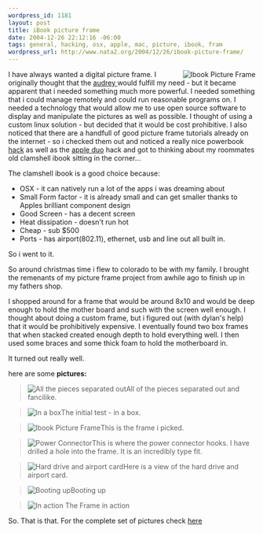 ```yaml
--- 
wordpress_id: 1181
layout: post
title: iBook picture frame
date: 2004-12-26 22:12:16 -06:00
tags: general, hacking, osx, apple, mac, picture, ibook, fram
wordpress_url: http://www.nata2.org/2004/12/26/ibook-picture-frame/
---
```

<img align="right" alt="Ibook Picture Frame" src="http://nata2.info/.thumbnails/misc/misc_hacking/ibook_picture_frame/IMG_3842.jpg" />

I have always wanted a digital picture frame. I originally thought that the <a href="http://www.audreyhacking.com">audrey </a> would fulfill my need - but it became apparent that i needed something much more powerful. I needed something that i could manage remotely and could run reasonable programs on. I needed a technology that would allow me to use open source software to display and manipulate the pictures as well as possible. I thought of using a custom linux solution - but decided that it would be cost prohibitive. I also noticed that there are a handfull of good picture frame tutorials already on the internet - so i checked them out and noticed a really nice powerbook <a href="http://www.applefritter.com/node/view/4971">hack</a> as well as the <a href="http://www.applefritter.com/hacks/duodigitalframe/index.html">apple duo</a> hack and got to thinking about my roommates old clamshell ibook sitting in the corner...

<!--more-->

The clamshell ibook is a good choice because:
<ul>
	<li>OSX - it can natively run a lot of the apps i was dreaming about</li>
	<li>Small Form factor - it is already small and can get smaller thanks to Apples brilliant component design</li>
	<li>Good Screen - has a decent screen</li>
	<li>Heat dissipation - doesn't run hot</li>
	<li>Cheap - sub $500</li>
	<li>Ports - has airport(802.11), ethernet, usb and line out all built in.</li>
</ul>
So i went to it.

So around christmas time i flew to colorado to be with my family. I brought the remenants of my picture frame project from awhile ago to finish up in my fathers shop.

I shopped around for a frame that would be around 8x10 and would be deep enough to hold the mother board and such with the screen well enough. I thought about doing a custom frame, but i figured out (with dylan's help) that it would be prohibitively expensive. I eventually found two box frames that when stacked created enough depth to hold everything well. I then used some braces and some thick foam to hold the motherboard in.

It turned out really well.

here are some <strong>pictures:</strong>
<blockquote><img alt="All the pieces separated out" src="http://nata2.info/.thumbnails/pictures/misc/phone_camera/photolog/1080109043-Nokia6600%28010%29.jpg" />All of the pieces separated out and fancilike.</blockquote>
<blockquote><img alt="In a box" src="http://nata2.info/.thumbnails/pictures/misc/phone_camera/photolog/1080111294-Nokia6600%28012%29.jpg" />The initial test - in a box.</blockquote>
<blockquote><img alt="Ibook Picture Frame" src="http://nata2.info/.thumbnails/misc/misc_hacking/ibook_picture_frame/IMG_3818.jpg" />This is the frame i picked.</blockquote>
<blockquote><img alt="Power Connector" src="http://nata2.info/.thumbnails/misc/misc_hacking/ibook_picture_frame/IMG_3815.jpg" />This is where the power connector hooks. I have drilled a hole into the frame. It is an incredibly type fit.</blockquote>
<blockquote><img alt="Hard drive and airport card" src="http://nata2.info/.thumbnails/misc/misc_hacking/ibook_picture_frame/IMG_3816.jpg" />Here is a view of the hard drive and airport card.</blockquote>
<blockquote><img alt="Booting up" src="http://nata2.info/.thumbnails/misc/misc_hacking/ibook_picture_frame/IMG_3820.jpg" />Booting up</blockquote>
<blockquote><img alt="In action" src="http://nata2.info/.thumbnails/misc/misc_hacking/ibook_picture_frame/IMG_3840.jpg" /> The Frame in action</blockquote>
So. That is that. For the complete set of pictures check <a href="http://nata2.info/?path=misc%2Fmisc_hacking%2Fibook_picture_frame">here</a>
